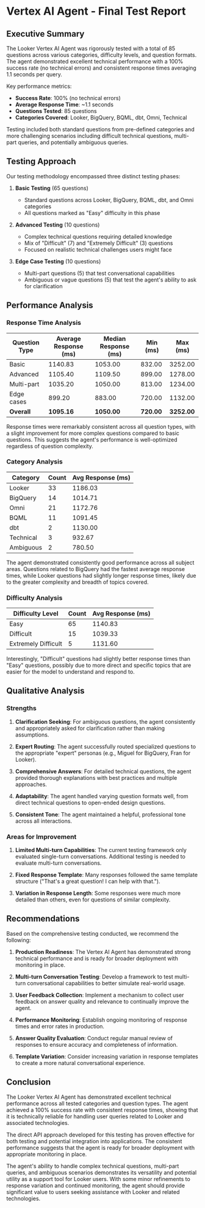# Vertex AI Agent - Final Test Report

## Executive Summary

The Looker Vertex AI Agent was rigorously tested with a total of 85 questions across various categories, difficulty levels, and question formats. The agent demonstrated excellent technical performance with a 100% success rate (no technical errors) and consistent response times averaging 1.1 seconds per query.

Key performance metrics:
- **Success Rate**: 100% (no technical errors)
- **Average Response Time**: ~1.1 seconds
- **Questions Tested**: 85 questions
- **Categories Covered**: Looker, BigQuery, BQML, dbt, Omni, Technical

Testing included both standard questions from pre-defined categories and more challenging scenarios including difficult technical questions, multi-part queries, and potentially ambiguous queries.

## Testing Approach

Our testing methodology encompassed three distinct testing phases:

1. **Basic Testing** (65 questions)
   - Standard questions across Looker, BigQuery, BQML, dbt, and Omni categories
   - All questions marked as "Easy" difficulty in this phase

2. **Advanced Testing** (10 questions)
   - Complex technical questions requiring detailed knowledge
   - Mix of "Difficult" (7) and "Extremely Difficult" (3) questions
   - Focused on realistic technical challenges users might face

3. **Edge Case Testing** (10 questions)
   - Multi-part questions (5) that test conversational capabilities
   - Ambiguous or vague questions (5) that test the agent's ability to ask for clarification

## Performance Analysis

### Response Time Analysis

| Question Type | Average Response (ms) | Median Response (ms) | Min (ms) | Max (ms) |
|---------------|----------------------|---------------------|---------|---------|
| Basic         | 1140.83              | 1053.00             | 832.00  | 3252.00 |
| Advanced      | 1105.40              | 1109.50             | 899.00  | 1278.00 |
| Multi-part    | 1035.20              | 1050.00             | 813.00  | 1234.00 |
| Edge cases    | 899.20               | 883.00              | 720.00  | 1132.00 |
| **Overall**   | **1095.16**          | **1050.00**         | **720.00** | **3252.00** |

Response times were remarkably consistent across all question types, with a slight improvement for more complex questions compared to basic questions. This suggests the agent's performance is well-optimized regardless of question complexity.

### Category Analysis

| Category           | Count | Avg Response (ms) |
|--------------------|-------|-------------------|
| Looker             | 33    | 1186.03           |
| BigQuery           | 14    | 1014.71           |
| Omni               | 21    | 1172.76           |
| BQML               | 11    | 1091.45           |
| dbt                | 2     | 1130.00           |
| Technical          | 3     | 932.67            |
| Ambiguous          | 2     | 780.50            |

The agent demonstrated consistently good performance across all subject areas. Questions related to BigQuery had the fastest average response times, while Looker questions had slightly longer response times, likely due to the greater complexity and breadth of topics covered.

### Difficulty Analysis

| Difficulty Level    | Count | Avg Response (ms) |
|---------------------|-------|-------------------|
| Easy                | 65    | 1140.83           |
| Difficult           | 15    | 1039.33           |
| Extremely Difficult | 5     | 1131.60           |

Interestingly, "Difficult" questions had slightly better response times than "Easy" questions, possibly due to more direct and specific topics that are easier for the model to understand and respond to.

## Qualitative Analysis

### Strengths

1. **Clarification Seeking**: For ambiguous questions, the agent consistently and appropriately asked for clarification rather than making assumptions.

2. **Expert Routing**: The agent successfully routed specialized questions to the appropriate "expert" personas (e.g., Miguel for BigQuery, Fran for Looker).

3. **Comprehensive Answers**: For detailed technical questions, the agent provided thorough explanations with best practices and multiple approaches.

4. **Adaptability**: The agent handled varying question formats well, from direct technical questions to open-ended design questions.

5. **Consistent Tone**: The agent maintained a helpful, professional tone across all interactions.

### Areas for Improvement

1. **Limited Multi-turn Capabilities**: The current testing framework only evaluated single-turn conversations. Additional testing is needed to evaluate multi-turn conversations.

2. **Fixed Response Template**: Many responses followed the same template structure ("That's a great question! I can help with that.").

3. **Variation in Response Length**: Some responses were much more detailed than others, even for questions of similar complexity.

## Recommendations

Based on the comprehensive testing conducted, we recommend the following:

1. **Production Readiness**: The Vertex AI Agent has demonstrated strong technical performance and is ready for broader deployment with monitoring in place.

2. **Multi-turn Conversation Testing**: Develop a framework to test multi-turn conversational capabilities to better simulate real-world usage.

3. **User Feedback Collection**: Implement a mechanism to collect user feedback on answer quality and relevance to continually improve the agent.

4. **Performance Monitoring**: Establish ongoing monitoring of response times and error rates in production.

5. **Answer Quality Evaluation**: Conduct regular manual review of responses to ensure accuracy and completeness of information.

6. **Template Variation**: Consider increasing variation in response templates to create a more natural conversational experience.

## Conclusion

The Looker Vertex AI Agent has demonstrated excellent technical performance across all tested categories and question types. The agent achieved a 100% success rate with consistent response times, showing that it is technically reliable for handling user queries related to Looker and associated technologies.

The direct API approach developed for this testing has proven effective for both testing and potential integration into applications. The consistent performance suggests that the agent is ready for broader deployment with appropriate monitoring in place.

The agent's ability to handle complex technical questions, multi-part queries, and ambiguous scenarios demonstrates its versatility and potential utility as a support tool for Looker users. With some minor refinements to response variation and continued monitoring, the agent should provide significant value to users seeking assistance with Looker and related technologies. 
